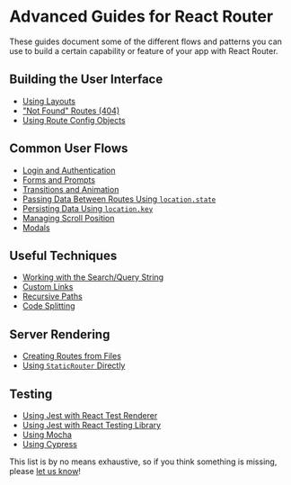 # Advanced Guides for React Router

These guides document some of the different flows and patterns you can use to
build a certain capability or feature of your app with React Router.

## Building the User Interface

- [Using Layouts](#TODO)
- ["Not Found" Routes (404)](#TODO)
- [Using Route Config Objects](#TODO)

## Common User Flows

- [Login and Authentication](#TODO)
- [Forms and Prompts](#TODO)
- [Transitions and Animation](#TODO)
- [Passing Data Between Routes Using `location.state`](#TODO)
- [Persisting Data Using `location.key`](#TODO)
- [Managing Scroll Position](#TODO)
- [Modals](#TODO)

## Useful Techniques

- [Working with the Search/Query String](working-with-the-search-string.md)
- [Custom Links](#TODO)
- [Recursive Paths](#TODO)
- [Code Splitting](#TODO)

## Server Rendering

- [Creating Routes from Files](#TODO)
- [Using `StaticRouter` Directly](#TODO)

## Testing

- [Using Jest with React Test Renderer](#TODO)
- [Using Jest with React Testing Library](#TODO)
- [Using Mocha](#TODO)
- [Using Cypress](#TODO)

This list is by no means exhaustive, so if you think something is missing,
please [let us know](#TODO)!
